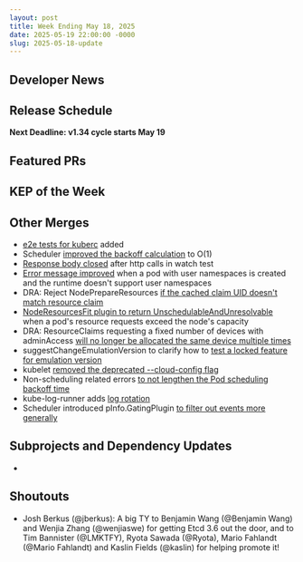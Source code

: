```yaml
---
layout: post
title: Week Ending May 18, 2025
date: 2025-05-19 22:00:00 -0000
slug: 2025-05-18-update
---
```


## Developer News


## Release Schedule

**Next Deadline: v1.34 cycle starts May 19**


## Featured PRs


## KEP of the Week


## Other Merges

* [e2e tests for kuberc](https://github.com/kubernetes/kubernetes/pull/131757) added
* Scheduler [improved the backoff calculation](https://github.com/kubernetes/kubernetes/pull/131714) to O(1)
* [Response body closed](https://github.com/kubernetes/kubernetes/pull/131706) after http calls in watch test
* [Error message improved](https://github.com/kubernetes/kubernetes/pull/131623) when a pod with user namespaces is created and the runtime doesn't support user namespaces
* DRA: Reject NodePrepareResources [if the cached claim UID doesn't match resource claim](https://github.com/kubernetes/kubernetes/pull/131617)
* [NodeResourcesFit plugin to return UnschedulableAndUnresolvable](https://github.com/kubernetes/kubernetes/pull/131345) when a pod's resource requests exceed the node's capacity
* DRA: ResourceClaims requesting a fixed number of devices with adminAccess [will no longer be allocated the same device multiple times](https://github.com/kubernetes/kubernetes/pull/131299)
* suggestChangeEmulationVersion to clarify how to [test a locked feature for emulation version](https://github.com/kubernetes/kubernetes/pull/131166)
* kubelet [removed the deprecated --cloud-config flag](https://github.com/kubernetes/kubernetes/pull/130161)
* Non-scheduling related errors [to not lengthen the Pod scheduling backoff time](https://github.com/kubernetes/kubernetes/pull/128748)
* kube-log-runner adds [log rotation](https://github.com/kubernetes/kubernetes/pull/127667)
* Scheduler introduced pInfo.GatingPlugin [to filter out events more generally](https://github.com/kubernetes/kubernetes/pull/127180/files)

## Subprojects and Dependency Updates

*

## Shoutouts

* Josh Berkus (@jberkus): A big TY to Benjamin Wang (@Benjamin Wang) and Wenjia Zhang (@wenjiaswe) for getting Etcd 3.6 out the door, and to Tim Bannister (@LMKTFY), Ryota Sawada (@Ryota), Mario Fahlandt (@Mario Fahlandt) and Kaslin Fields (@kaslin) for helping promote it!